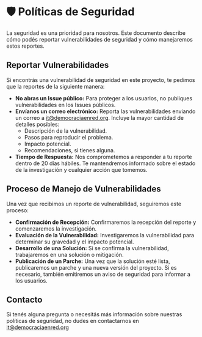 # 🛡️ Políticas de Seguridad

La seguridad es una prioridad para nosotros. Este documento describe cómo podés reportar vulnerabilidades de seguridad y cómo manejaremos estos reportes.

## Reportar Vulnerabilidades

Si encontrás una vulnerabilidad de seguridad en este proyecto, te pedimos que la reportes de la siguiente manera:

- **No abras un Issue público:** Para proteger a los usuarios, no publiques vulnerabilidades en los Issues públicos.
- **Envíanos un correo electrónico:** Reporta las vulnerabilidades enviando un correo a [it@democraciaenred.org](mailto:it@democraciaenred.org). Incluye la mayor cantidad de detalles posibles:
  - Descripción de la vulnerabilidad.
  - Pasos para reproducir el problema.
  - Impacto potencial.
  - Recomendaciones, si tienes alguna.
- **Tiempo de Respuesta:** Nos comprometemos a responder a tu reporte dentro de 20 días hábiles. Te mantendremos informado sobre el estado de la investigación y cualquier acción que tomemos.

## Proceso de Manejo de Vulnerabilidades

Una vez que recibimos un reporte de vulnerabilidad, seguiremos este proceso:

- **Confirmación de Recepción:** Confirmaremos la recepción del reporte y comenzaremos la investigación.
- **Evaluación de la Vulnerabilidad:** Investigaremos la vulnerabilidad para determinar su gravedad y el impacto potencial.
- **Desarrollo de una Solución:** Si se confirma la vulnerabilidad, trabajaremos en una solución o mitigación.
- **Publicación de un Parche:** Una vez que la solución esté lista, publicaremos un parche y una nueva versión del proyecto. Si es necesario, también emitiremos un aviso de seguridad para informar a los usuarios.

## Contacto

Si tenés alguna pregunta o necesitás más información sobre nuestras políticas de seguridad, no dudes en contactarnos en [it@democraciaenred.org](mailto:it@democraciaenred.org)
